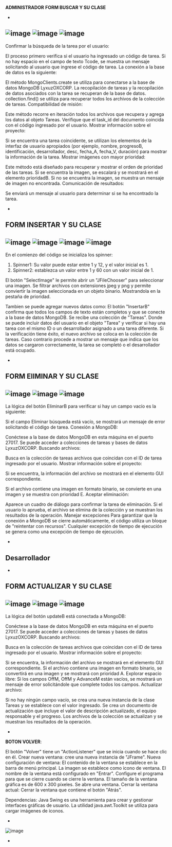 **ADMINISTRADOR**
**FORM BUSCAR Y SU CLASE**

-
![image](https://github.com/user-attachments/assets/89f398eb-37bf-4d66-aa61-4b3d9af96247)
![image](https://github.com/user-attachments/assets/08997762-3be4-42d5-9de5-d14ff085bba4)
![image](https://github.com/user-attachments/assets/acf38e07-9724-4c3a-b9ac-189b1694a376)
-
Confirmar la búsqueda de la tarea por el usuario:

El proceso primero verifica si el usuario ha ingresado un código de tarea. Si no hay espacio en el campo de texto Tcode, se muestra un mensaje solicitando al usuario que ingrese el código de tarea. La conexión a la base de datos es la siguiente:

El método MongoClients.create se utiliza para conectarse a la base de datos MongoDB LyxuzOXCORP. La recopilación de tareas y la recopilación de datos asociados con la tarea se recuperan de la base de datos. collection.find() se utiliza para recuperar todos los archivos de la colección de tareas. Compatibilidad de misión:

Este método recorre en iteración todos los archivos que recupera y agrega los datos al objeto Tareas. Verifique que el task_id del documento coincida con el código ingresado por el usuario.
Mostrar información sobre el proyecto:

Si se encuentra una tarea coincidente, se utilizan los elementos de la interfaz de usuario apropiados (por ejemplo, nombre, progresoB, identificación, desarrollador, desc, fecha_A, fecha_V, duración) para mostrar la información de la tarea. Mostrar imágenes con mayor prioridad:

Este método está diseñado para recuperar y mostrar el orden de prioridad de las tareas. Si se encuentra la imagen, se escalará y se mostrará en el elemento prioridadB. Si no se encuentra la imagen, se muestra un mensaje de imagen no encontrada. Comunicación de resultados:

Se enviará un mensaje al usuario para determinar si se ha encontrado la tarea.

-
**FORM INSERTAR Y SU CLASE**
-
![image](https://github.com/user-attachments/assets/775f8378-298d-4934-8d59-014763c73c89)
![image](https://github.com/user-attachments/assets/81cd90ba-1f3b-4f40-b9d6-f6e821b2047e)
![image](https://github.com/user-attachments/assets/760a0e0e-2412-4aa8-b993-e92fd6b04c31)
![image](https://github.com/user-attachments/assets/7eacbb12-b237-4f27-bc5b-815664d2a9e9)
-
En el comienzo del código se inicializa los spinner:
1. Spinner1: Su valor puede estar entre 1 y 12, y el valor inicial es 1.
2. Spinner2: establezca un valor entre 1 y 60 con un valor inicial de 1. 

El botón "SelectImage" le permite abrir un "JFileChooser" para seleccionar una imagen. Se filtrar archivos con extensiones jpeg y png y permite conviertir la imagen seleccionada en un objeto binario. Mostrandola en la pestaña de prioridad.

Tambien se puede agregar nuevos datos como:
El botón "InsertarB" confirma que todos los campos de texto están completos  y que se conecte a la base de datos MongoDB. Se recibe una colección de "Tareas". Donde se puede incluir datos del usuario en el objeto "Tarea" y  verificar si hay una tarea con el mismo ID o un desarrollador asignado a una tarea diferente. Si la verificación tiene éxito, el nuevo archivo se coloca en la colección de tareas. Caso contrario procede a mostrar un mensaje que indica que los datos se cargaron correctamente, la tarea se completó o el desarrollador está ocupado.

-
**FORM ElIMINAR Y SU CLASE**
-
![image](https://github.com/user-attachments/assets/fa4c9736-9b8a-4f15-a2f1-2888fbbd1731)
![image](https://github.com/user-attachments/assets/3b25dbf9-d260-4fb6-96f2-bbf70018da2e)
![image](https://github.com/user-attachments/assets/74930db2-88ee-4bb8-8b62-0f5039ffa28d)
-
La lógica del botón EliminarB para verificar si hay un campo vacío es la siguiente:

Si el campo Eliminar búsqueda está vacío, se mostrará un mensaje de error solicitando el código de tarea. Conexión a MongoDB:

Conéctese a la base de datos MongoDB en esta máquina en el puerto 27017. Se puede acceder a colecciones de tareas y bases de datos LyxuzOXCORP. Buscando archivos:

Busca en la colección de tareas archivos que coincidan con el ID de tarea ingresado por el usuario. Mostrar información sobre el proyecto:

Si se encuentra, la información del archivo se mostrará en el elemento GUI correspondiente.

Si el archivo contiene una imagen en formato binario, se convierte en una imagen y se muestra con prioridad E. Aceptar eliminación:

Aparece un cuadro de diálogo para confirmar la tarea de eliminación. Si el usuario lo aprueba, el archivo se elimina de la colección y se muestran los resultados de la operación. Manejar excepciones
Para garantizar que la conexión a MongoDB se cierre automáticamente, el código utiliza un bloque de "reintentar con recursos". Cualquier excepción de tiempo de ejecución se genera como una excepción de tiempo de ejecución.

-
**Desarrollador**
-
-
**FORM ACTUALIZAR Y SU CLASE**
-
![image](https://github.com/user-attachments/assets/c0888c30-4b64-4001-8037-867a00cdf142)
![image](https://github.com/user-attachments/assets/49f9439a-1414-44ca-b2ef-f0ba8c11828c)
![image](https://github.com/user-attachments/assets/58e6e425-2778-4260-8023-267b96842e20)
-
La lógica del botón updateB está conectada a MongoDB:

Conéctese a la base de datos MongoDB en esta máquina en el puerto 27017. Se puede acceder a colecciones de tareas y bases de datos LyxuzOXCORP. Buscando archivos:

Busca en la colección de tareas archivos que coincidan con el ID de tarea ingresado por el usuario. Mostrar información sobre el proyecto:

Si se encuentra, la información del archivo se mostrará en el elemento GUI correspondiente. Si el archivo contiene una imagen en formato binario, se convertirá en una imagen y se mostrará con prioridad A. Explorar espacio libre:
Si los campos OffM, OffM y AdvanceM están vacíos, se mostrará un mensaje de error solicitándole que complete todos los campos. Actualizar archivo:

Si no hay ningún campo vacío, se crea una nueva instancia de la clase Tareas y se establece con el valor ingresado. Se crea un documento de actualización que incluye el valor de descripción actualizado, el equipo responsable y el progreso. Los archivos de la colección se actualizan y se muestran los resultados de la operación.

-
 **BOTON VOLVER**:
 
El botón "Volver" tiene un "ActionListener" que se inicia cuando se hace clic en él.
Crear nueva ventana: cree una nueva instancia de "JFrame". Nueva configuración de ventana:
El contenido de la ventana se establece en la barra de menú principal. La imagen se establece como icono de ventana. El nombre de la ventana está configurado en "Entrar". Configure el programa para que se cierre cuando se cierre la ventana. El tamaño de la ventana gráfica es de 600 x 300 píxeles. Se abre una ventana. Cerrar la ventana actual: Cerrar la ventana que contiene el botón "Atrás".

Dependencias:
Java Swing es una herramienta para crear y gestionar interfaces gráficas de usuario. La utilidad java.awt.Toolkit se utiliza para cargar imágenes de iconos.

-
![image](https://github.com/user-attachments/assets/a2abef8d-6595-42ea-9f84-f1fac5efeb21)



-

